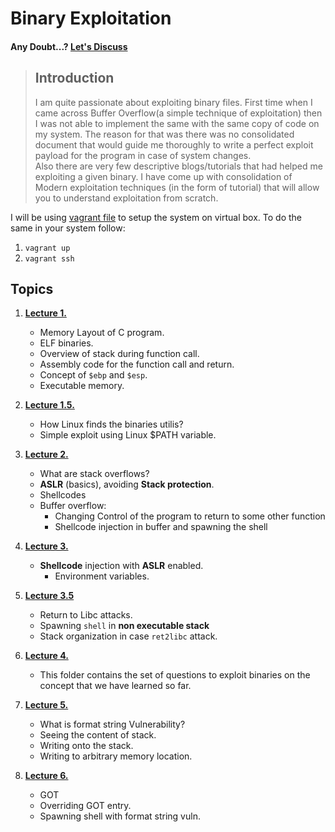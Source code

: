 # Binary Exploitation 

#### Any Doubt...? [Let's Discuss](https://gitter.im/BinaryExploitation/Lobby?utm_source=share-link&utm_medium=link&utm_campaign=share-link)
> ## Introduction
> I am quite passionate about exploiting binary files. First time when I came across Buffer Overflow(a simple technique of exploitation) then I was not able to implement the same with the same copy of code on my system. 
The reason for that was there was no consolidated document that would guide me thoroughly to write a perfect exploit payload for the program in case of system changes.  
> Also there are very few descriptive blogs/tutorials that had helped me exploiting a given binary. 
> I have come up with consolidation of Modern exploitation techniques (in the form of tutorial) that will allow you to understand exploitation from scratch.

I will be using [vagrant file](Vagrantfile) to setup the system on virtual box. To do  the same in your system follow:
1. `vagrant up`
2. `vagrant ssh`

## Topics

1. **[Lecture 1.](Lecture1/README.md)**  
     * Memory Layout of C program.
     * ELF binaries.
     * Overview of stack during function call.
     * Assembly code for the function call and return.
     * Concept of `$ebp` and `$esp`.
     * Executable memory.

1. **[Lecture 1.5.](Lecture1.5/README.md)**
    * How Linux finds the binaries utilis?
    * Simple exploit using Linux $PATH variable.

1. **[Lecture 2.](Lecture2/README.md)**
	* What are stack overflows?
	* **ASLR** (basics), avoiding **Stack protection**.
	* Shellcodes
	* Buffer overflow:
		*  Changing Control of the program to return to some other function
		*  Shellcode injection in buffer and spawning the shell

1. **[Lecture 3.](Lecture3/README.md)**
	* **Shellcode** injection with **ASLR** enabled.
		* Environment variables.

1. **[Lecture 3.5](Lecture3.5/README.md)**
    * Return to Libc attacks.
    * Spawning `shell` in **non executable stack**
	* Stack organization in case `ret2libc` attack.

1. **[Lecture 4.](Lecture4/)**
    * This folder contains the set of questions to exploit binaries on the concept that we have learned so far.

1. **[Lecture 5.](Lecture5/README.md)**
    * What is format string Vulnerability?
    * Seeing the content of stack.
    * Writing onto the stack.
    * Writing to arbitrary memory location.

1. **[Lecture 6.](Lecture6/README.md)**
    * GOT
    * Overriding GOT entry.
    * Spawning shell with format string vuln.
